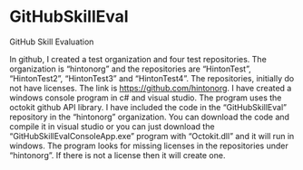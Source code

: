 # GitHubSkillEval
GitHub Skill Evaluation

In github, I created a test organization and four test repositories.  The organization is “hintonorg” and the repositories are “HintonTest”, “HintonTest2”, “HintonTest3” and “HintonTest4”.  The repositories, initially do not have licenses.  The link is https://github.com/hintonorg.
I have created a windows console program in c# and visual studio.  The program uses the octokit github API library.  I have included the code in the “GitHubSkillEval” repository in the “hintonorg” organization.
You can download the code and compile it in visual studio or you can just download the “GitHubSkillEvalConsoleApp.exe” program with “Octokit.dll” and it will run in windows.
The program looks for missing licenses in the repositories under “hintonorg”.  If there is not a license then it will create one.
